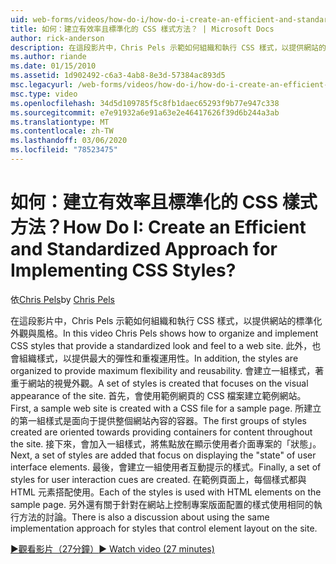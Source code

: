 ```yaml
---
uid: web-forms/videos/how-do-i/how-do-i-create-an-efficient-and-standardized-approach-for-implementing-css-styles
title: 如何：建立有效率且標準化的 CSS 樣式方法？ | Microsoft Docs
author: rick-anderson
description: 在這段影片中，Chris Pels 示範如何組織和執行 CSS 樣式，以提供網站的標準化外觀與風格。 此外，樣式也是 。
ms.author: riande
ms.date: 01/15/2010
ms.assetid: 1d902492-c6a3-4ab8-8e3d-57384ac893d5
msc.legacyurl: /web-forms/videos/how-do-i/how-do-i-create-an-efficient-and-standardized-approach-for-implementing-css-styles
msc.type: video
ms.openlocfilehash: 34d5d109785f5c8fb1daec65293f9b77e947c338
ms.sourcegitcommit: e7e91932a6e91a63e2e46417626f39d6b244a3ab
ms.translationtype: MT
ms.contentlocale: zh-TW
ms.lasthandoff: 03/06/2020
ms.locfileid: "78523475"
---
```

# <a name="how-do-i-create-an-efficient-and-standardized-approach-for-implementing-css-styles"></a><span data-ttu-id="e261b-105">如何：建立有效率且標準化的 CSS 樣式方法？</span><span class="sxs-lookup"><span data-stu-id="e261b-105">How Do I: Create an Efficient and Standardized Approach for Implementing CSS Styles?</span></span>

<span data-ttu-id="e261b-106">依[Chris Pels](https://twitter.com/chrispels)</span><span class="sxs-lookup"><span data-stu-id="e261b-106">by [Chris Pels](https://twitter.com/chrispels)</span></span>

<span data-ttu-id="e261b-107">在這段影片中，Chris Pels 示範如何組織和執行 CSS 樣式，以提供網站的標準化外觀與風格。</span><span class="sxs-lookup"><span data-stu-id="e261b-107">In this video Chris Pels shows how to organize and implement CSS styles that provide a standardized look and feel to a web site.</span></span> <span data-ttu-id="e261b-108">此外，也會組織樣式，以提供最大的彈性和重複運用性。</span><span class="sxs-lookup"><span data-stu-id="e261b-108">In addition, the styles are organized to provide maximum flexibility and reusability.</span></span> <span data-ttu-id="e261b-109">會建立一組樣式，著重于網站的視覺外觀。</span><span class="sxs-lookup"><span data-stu-id="e261b-109">A set of styles is created that focuses on the visual appearance of the site.</span></span> <span data-ttu-id="e261b-110">首先，會使用範例網頁的 CSS 檔案建立範例網站。</span><span class="sxs-lookup"><span data-stu-id="e261b-110">First, a sample web site is created with a CSS file for a sample page.</span></span> <span data-ttu-id="e261b-111">所建立的第一組樣式是面向于提供整個網站內容的容器。</span><span class="sxs-lookup"><span data-stu-id="e261b-111">The first groups of styles created are oriented towards providing containers for content throughout the site.</span></span> <span data-ttu-id="e261b-112">接下來，會加入一組樣式，將焦點放在顯示使用者介面專案的「狀態」。</span><span class="sxs-lookup"><span data-stu-id="e261b-112">Next, a set of styles are added that focus on displaying the "state" of user interface elements.</span></span> <span data-ttu-id="e261b-113">最後，會建立一組使用者互動提示的樣式。</span><span class="sxs-lookup"><span data-stu-id="e261b-113">Finally, a set of styles for user interaction cues are created.</span></span> <span data-ttu-id="e261b-114">在範例頁面上，每個樣式都與 HTML 元素搭配使用。</span><span class="sxs-lookup"><span data-stu-id="e261b-114">Each of the styles is used with HTML elements on the sample page.</span></span> <span data-ttu-id="e261b-115">另外還有關于針對在網站上控制專案版面配置的樣式使用相同的執行方法的討論。</span><span class="sxs-lookup"><span data-stu-id="e261b-115">There is also a discussion about using the same implementation approach for styles that control element layout on the site.</span></span>

[<span data-ttu-id="e261b-116">&#9654;觀看影片（27分鐘）</span><span class="sxs-lookup"><span data-stu-id="e261b-116">&#9654; Watch video (27 minutes)</span></span>](https://channel9.msdn.com/Blogs/ASP-NET-Site-Videos/how-do-i-create-an-efficient-and-standardized-approach-for-implementing-css-styles)
